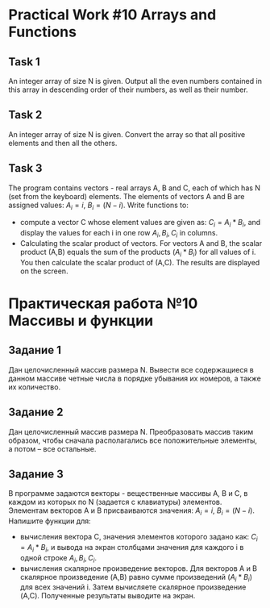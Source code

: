 # Practical Work #10 Arrays and Functions

## Task 1

An integer array of size N is given. Output all the even numbers contained in this array in descending order of their
numbers, as well as their number.

## Task 2

An integer array of size N is given. Convert the array so that all positive
elements and then all the others.

## Task 3

The program contains vectors - real arrays A, B and C, each of which has N (set from the keyboard)
elements. The elements of vectors A and B are assigned values:
$A_i=i$, $B_i=(N-i)$.
Write functions to:

- compute a vector C whose element values are given as:
  $C_i=A_i*B_i$,
  and display the values for each i in one row $A_i, B_i, C_i$ in columns.
- Calculating the scalar product of vectors. For vectors A and B, the scalar product (A,B) equals the sum of the
  products ($A_i*B_i$) for all values of i. You then calculate the scalar product of (A,C). The results are displayed
  on the screen.

# Практическая работа №10 Массивы и функции

## Задание 1

Дан целочисленный массив размера N. Вывести все содержащиеся в данном массиве четные числа в порядке убывания их
номеров, а также их количество.

## Задание 2

Дан целочисленный массив размера N. Преобразовать массив таким образом, чтобы сначала располагались все положительные
элементы, а потом – все остальные.

## Задание 3

В программе задаются векторы - вещественные массивы A, B и C, в каждом из которых по N (задается с клавиатуры)
элементов. Элементам векторов A и B присваиваются значения:
$A_i=i$, $B_i=(N-i)$.
Напишите функции для:

- вычисления вектора C, значения элементов которого задано как:
  $C_i=A_i*B_i$,
  и вывода на экран столбцами значения для каждого i в одной строке $A_i, B_i, C_i$.
- вычисления скалярное произведение векторов. Для векторов A и B скалярное произведение (A,B) равно сумме
  произведений ($A_i*B_i$) для всех значений i. Затем вычисляете скалярное произведение (A,C). Полученные результаты
  выводите
  на экран.
